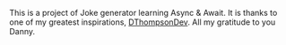 This is a project of Joke generator learning Async & Await. It is thanks to one of my greatest inspirations, <a href="http://https://www.twitter.com/DThompsonDev​" target="_blank" rel="noopener noreferrer">DThompsonDev</a>. All my gratitude to you Danny.
